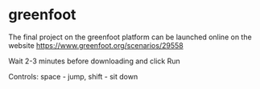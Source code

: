 # greenfoot

The final project on the greenfoot platform can be launched online on the website https://www.greenfoot.org/scenarios/29558

Wait 2-3 minutes before downloading and click Run

Controls:
space - jump,
shift - sit down
